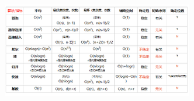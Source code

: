 ![](https://github.com/biliopo/data_structure/blob/master/Sort/8336752_1515059330918_C1E97AEBCF714B35A7814DEE4E2091EB.png?raw=true)
